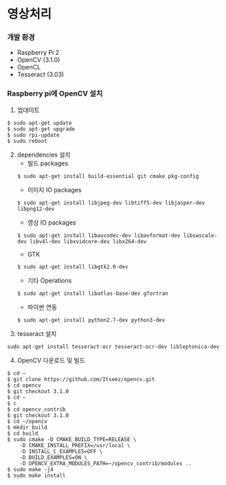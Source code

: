 # 영상처리
### 개발 환경
- Raspberry Pi 2
- OpenCV (3.1.0)
- OpenCL
- Tesseract (3.03)

###  Raspberry pi에 OpenCV 설치
1. 업데이트
```
$ sudo apt-get update
$ sudo apt-get upgrade
$ sudo rpi-update
$ sudo reboot
```
2. dependencies 설치
    - 빌드 packages
    ```
    $ sudo apt-get install build-essential git cmake pkg-config
    ```
    - 이미지 IO packages
    ```
    $ sudo apt-get install libjpeg-dev libtiff5-dev libjasper-dev libpng12-dev
    ```
    - 영상 IO packages
    ```
    $ sudo apt-get install libavcodec-dev libavformat-dev libswscale-dev libv4l-dev libxvidcore-dev libx264-dev
    ```
    - GTK
    ```
    $ sudo apt-get install libgtk2.0-dev
    ```
    - 기타 Operations
    ```
    $ sudo apt-get install libatlas-base-dev gfortran
    ```
    - 파이썬 연동
    ```
    $ sudo apt-get install python2.7-dev python3-dev
    ```
3. tesseract 설치
```
sudo apt-get install tesseract-ocr tesseract-ocr-dev libleptonica-dev
```
4. OpenCV 다운로드 및 빌드
```
$ cd ~
$ git clone https://github.com/Itseez/opencv.git
$ cd opencv
$ git checkout 3.1.0
$ cd ~
$ c
$ cd opencv_contrib
$ git checkout 3.1.0
$ cd ~/opencv
$ mkdir build
$ cd build
$ sudo cmake -D CMAKE_BUILD_TYPE=RELEASE \
    -D CMAKE_INSTALL_PREFIX=/usr/local \
    -D INSTALL_C_EXAMPLES=OFF \
    -D BUILD_EXAMPLES=ON \
    -D OPENCV_EXTRA_MODULES_PATH=~/opencv_contrib/modules ..
$ sudo make -j4
$ sudo make install
```